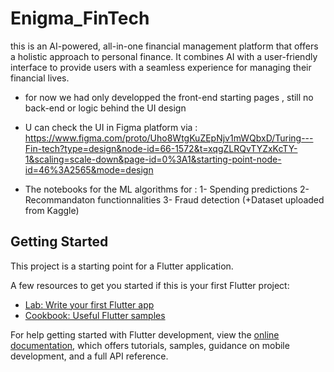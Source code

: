 # Enigma_FinTech

this is an AI-powered, all-in-one financial management platform that offers a holistic approach to personal finance. It combines AI with a user-friendly interface to provide users with a seamless experience for managing their financial lives. 

- for now we had only developped the front-end starting  pages , still no back-end or logic behind the UI design 
- U can check the UI in Figma platform via : https://www.figma.com/proto/Uho8WtgKuZEpNjv1mWQbxD/Turing---Fin-tech?type=design&node-id=66-1572&t=xqgZLRQvTYZxKcTY-1&scaling=scale-down&page-id=0%3A1&starting-point-node-id=46%3A2565&mode=design

- The notebooks for the ML algorithms for :
1- Spending predictions
2- Recommandaton functionnalities
3- Fraud detection (+Dataset uploaded from Kaggle)

## Getting Started

This project is a starting point for a Flutter application.

A few resources to get you started if this is your first Flutter project:

- [Lab: Write your first Flutter app](https://docs.flutter.dev/get-started/codelab)
- [Cookbook: Useful Flutter samples](https://docs.flutter.dev/cookbook)

For help getting started with Flutter development, view the
[online documentation](https://docs.flutter.dev/), which offers tutorials,
samples, guidance on mobile development, and a full API reference.
